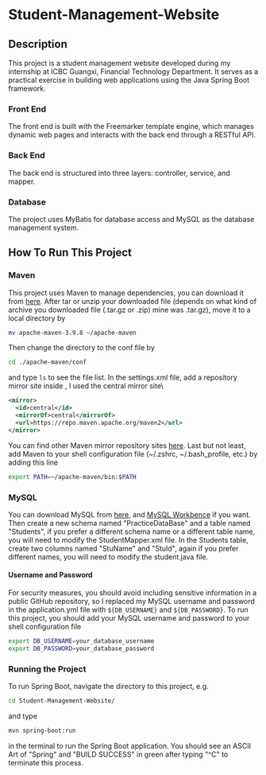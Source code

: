 # Student-Management-Website

## Description

This project is a student management website developed during my internship at ICBC Guangxi, Financial Technology Department. It serves as a practical exercise in building web applications using the Java Spring Boot framework.

### Front End

The front end is built with the Freemarker template engine, which manages dynamic web pages and interacts with the back end through a RESTful API.

### Back End

The back end is structured into three layers: controller, service, and mapper.

### Database

The project uses MyBatis for database access and MySQL as the database management system.

## How To Run This Project

### Maven

This project uses Maven to manage dependencies, you can download it from [here](https://maven.apache.org/download.cgi). After tar or unzip your downloaded file (depends on what kind of archive you downloaded file (.tar.gz or .zip) mine was .tar.gz), move it to a local directory by
```bash
mv apache-maven-3.9.8 ~/apache-maven
```
Then change the directory to the conf file by
```bash
cd ./apache-maven/conf
```
and type `ls` to see the file list. In the settings.xml file, add a repository mirror site inside <mirrors>, I used the central mirror site\
```xml
<mirror>
  <id>central</id>
  <mirrorOf>central</mirrorOf>
  <url>https://repo.maven.apache.org/maven2</url>
</mirror>
```
You can find other Maven mirror repository sites [here](https://blog.csdn.net/qq_38217990/article/details/129257106).
Last but not least, add Maven to your shell configuration file (~/.zshrc, ~/.bash_profile, etc.) by adding this line
```sh
export PATH=~/apache-maven/bin:$PATH
```

### MySQL

You can download MySQL from [here](https://dev.mysql.com/downloads/mysql/), and [MySQL Workbence](https://dev.mysql.com/downloads/workbench/) if you want. Then create a new schema named "PracticeDataBase" and a table named "Students", if you prefer a different schema name or a different table name, you will need to modify the StudentMapper.xml file. In the Students table, create two columns named "StuName" and "StuId", again if you prefer different names, you will need to modify the student.java file.

#### Username and Password

For security measures, you should avoid including sensitive information in a public GitHub repository, so I replaced my MySQL username and password in the application.yml file with `${DB_USERNAME}` and `${DB_PASSWORD}`. To run this project, you should add your MySQL username and password to your shell configuration file
```sh
export DB_USERNAME=your_database_username
export DB_PASSWORD=your_database_password
```

### Running the Project

To run Spring Boot, navigate the directory to this project, e.g.
```bash
cd Student-Management-Website/
```
and type
```bash
mvn spring-boot:run
```
in the terminal to run the Spring Boot application. You should see an ASCII Art of "Spring"  and "BUILD SUCCESS" in green after typing "^C" to terminate this process.












